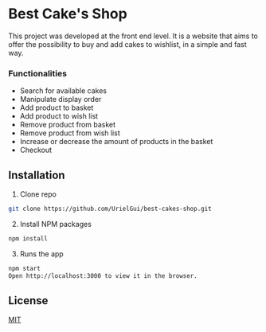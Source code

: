 # Best Cake's Shop

This project was developed at the front end level. It is a website that aims to offer the possibility to buy and add cakes to wishlist, in a simple and fast way.

### Functionalities

- Search for available cakes
- Manipulate display order
- Add product to basket
- Add product to wish list
- Remove product from basket
- Remove product from wish list
- Increase or decrease the amount of products in the basket
- Checkout

## Installation

1. Clone repo

```bash
git clone https://github.com/UrielGui/best-cakes-shop.git
```

2. Install NPM packages

```bash
npm install
```

3. Runs the app

```bash
npm start
Open http://localhost:3000 to view it in the browser.
```

## License

[MIT](https://choosealicense.com/licenses/mit/)
